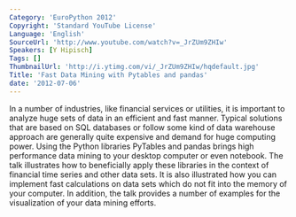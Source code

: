 ```yaml
---
Category: 'EuroPython 2012'
Copyright: 'Standard YouTube License'
Language: 'English'
SourceUrl: 'http://www.youtube.com/watch?v=_JrZUm9ZHIw'
Speakers: [Y Hipisch]
Tags: []
ThumbnailUrl: 'http://i.ytimg.com/vi/_JrZUm9ZHIw/hqdefault.jpg'
Title: 'Fast Data Mining with Pytables and pandas'
date: '2012-07-06'
---
```

In a number of industries, like financial services or utilities, it is
important to analyze huge sets of data in an efficient and fast manner.
Typical solutions that are based on SQL databases or follow some kind of data
warehouse approach are generally quite expensive and demand for huge computing
power. Using the Python libraries PyTables and pandas brings high performance
data mining to your desktop computer or even notebook. The talk illustrates
how to beneficially apply these libraries in the context of financial time
series and other data sets. It is also illustrated how you can implement fast
calculations on data sets which do not fit into the memory of your computer.
In addition, the talk provides a number of examples for the visualization of
your data mining efforts.

